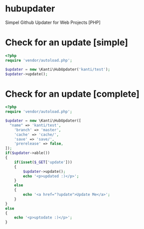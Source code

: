 hubupdater
==========

Simpel Github Updater for Web Projects [PHP]

Check for an update [simple]
==========
```php
<?php
require 'vendor/autoload.php';

$updater = new \Kanti\HubUpdater('kanti/test');
$updater->update();
```

Check for an update [complete]
==========
```php
<?php
require 'vendor/autoload.php';

$updater = new \Kanti\HubUpdater([
  "name" => 'kanti/test',
	'branch' => 'master',
	'cache' => 'cache/',
	'save' => 'save/',
	'prerelease' => false,
]);
if($updater->able())
{
	if(isset($_GET['update']))
	{
		$updater->update();
		echo '<p>updated :)</p>';
	}
	else
	{
		echo '<a href="?update">Update Me</a>';		
	}
}
else
{
	echo '<p>uptodate :)</p>';
}
```